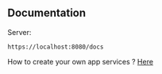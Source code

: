 ## Documentation

Server:

```
https://localhost:8080/docs
```

How to create your own app services ? [Here](SERVICES-SETUP-AND-APP-CONFIGURATION.md)